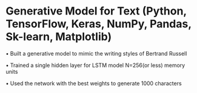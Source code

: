 # Generative Model for Text (Python, TensorFlow, Keras, NumPy, Pandas, Sk-learn, Matplotlib)

•	Built a generative model to mimic the writing styles of Bertrand Russell

•	Trained a single hidden layer for LSTM model N=256(or less) memory units

•	Used the network with the best weights to generate 1000 characters 
